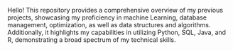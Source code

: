 Hello! This repository provides a comprehensive overview of my previous projects, showcasing my proficiency in machine Learning, database management, optimization, as well as data structures and algorithms. Additionally, it highlights my capabilities in utilizing Python, SQL, Java, and R, demonstrating a broad spectrum of my technical skills. 
